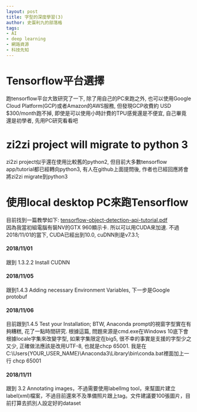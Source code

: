 ```yaml
---
layout: post
title: 字型的深度學習(3)
author: 史蛋利九的部落格
tags:
- AI
- deep learning
- 網路資源
- 科技先知
---
```

# Tensorflow平台選擇
跑tensorflow平台大致研究了一下, 除了用自己的PC來跑之外, 也可以使用Google Cloud Platform(GCP)或者Amazon的AWS服務, 但發現GCP收費約 USD $300/month跑不掉, 即使是可以使用小時計費的TPU感覺還是不便宜, 自己畢竟還是初學者, 先用PC研究看看吧
# zi2zi project will migrate to python 3
zi2zi project似乎還在使用比較舊的python2, 但目前大多數tensorflow app/tutorial都已經轉向python3, 有人在github上面提問後, 作者也已經回應將會將zi2zi migrate到python3
# 使用local desktop PC來跑Tensorflow
目前找到一篇教學如下:
[tensorflow-object-detection-api-tutorial.pdf](https://media.readthedocs.org/pdf/tensorflow-object-detection-api-tutorial/latest/tensorflow-object-detection-api-tutorial.pdf)  
因為我當初組電腦有裝NV的GTX 960顯示卡. 所以可以用CUDA來加速.  不過2018/11/01的當下, CUDA已經出到10.0, cuDNN則是v7.3.1;
#### 2018/11/01
跟到 1.3.2.2 Install CUDNN
#### 2018/11/05
跟到1.4.3 Adding necessary Environment Variables, 下一步是Google protobuf
#### 2018/11/06
目前跟到1.4.5 Test your Installation;  BTW, Anaconda prompt的視窗字型實在有夠糟糕, 花了一點時間研究. 根據這篇, 問題來源是cmd.exe在Windows 10底下會根據locale字集來改變字型, 如果字集限定在big5, 很不幸的事實是支援的字型少之又少, 正確做法應該是改用UTF-8, 也就是chcp 65001. 我是在
C:\Users\{YOUR_USER_NAME}\Anaconda3\Library\bin\conda.bat裡面加上一行
chcp 65001
#### 2018/11/11
跟到 3.2 Annotating images，不過需要使用labelImg tool，來幫圖片建立label(xml)檔案，不過目前還來不及準備照片跟上tag。文件建議要100張圖片，目前打算去抓別人設定好的dataset

